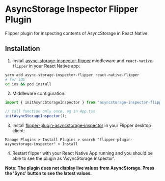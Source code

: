 # AsyncStorage Inspector Flipper Plugin

Flipper plugin for inspecting contents of AsyncStorage in React Native

## Installation

1. Install [async-storage-inspector-flipper](https://github.com/chvanlennep/asyncstorage-inspector-flipper) middleware and `react-native-flipper` in your React Native app:

```bash
yarn add async-storage-inspector-flipper react-native-flipper
# for iOS
cd ios && pod install
```

2. Middleware configuration:

```javascript
import { initAsyncStorageInspector } from "asyncstorage-inspector-flipper";

// Call function only once, eg in App.tsx
initAsyncStorageInspector();
```

3. Install [flipper-plugin-asyncstorage-inspector](https://github.com/chvanlennep/flipper-plugin-asyncstorage-inspector) in your Flipper desktop client:

```
Manage Plugins > Install Plugins > search "flipper-plugin-asyncstorage-inspector" > Install
```

4. Restart flipper with your React Native App running and you should be able to see the plugin as 'AsyncStorage Inspector'.

**Note: The plugin does not display live values from AsyncStorage. Press the 'Sync' button to see the latest values.**
